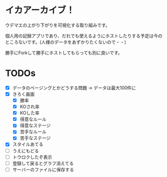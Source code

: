 # イカアーカイブ！
ウデマエの上がり下がりを可視化する取り組みです。

個人用の記録アプリであり、だれでも使えるようにホストしたりする予定は今のところないです。(人様のデータをあずかりたくないので・・)

勝手にForkして勝手にホストしてもらっても別に良いです。

# TODOs
- [x] データのページングとかどうする問題 -> データは最大100件に
- [x] きろく画面
  - [x] 勝率
  - [x] KOされ率
  - [x] KOした率
  - [x] 得意なルール
  - [x] 得意なステージ
  - [x] 苦手なルール
  - [x] 苦手なステージ
- [x] スタイルあてる
- [ ] うえにもどる
- [ ] トウロクしたぞ表示
- [ ] 登録して戻るとグラフ消えてる
- [ ] サーバーのファイルに保存する
